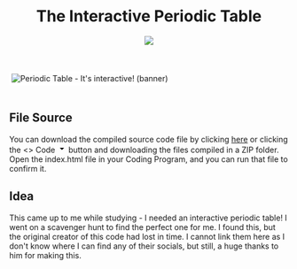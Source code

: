<h1 align="center">The Interactive Periodic Table</h1>
<p align="center">
<img src="https://img.shields.io/badge/Made_in-Codepen.io-green">
</p>
<br>

<br>
<img src="https://cdn.discordapp.com/attachments/1051808395478450247/1137391398119800842/minecraft_title.png" style="border: 4px solid white" alt="Periodic Table - It's interactive! (banner)">
<br>

<br>

## File Source
You can download the compiled source code file by clicking [here](https://bit.ly/periodictablesourcecodefile) or clicking the <> Code <span class="Button-visual Button-trailingAction"><svg aria-hidden="true" height="16" viewBox="0 0 16 16" version="1.1" width="16" data-view-component="true" class="octicon octicon-triangle-down"><path d="m4.427 7.427 3.396 3.396a.25.25 0 0 0 .354 0l3.396-3.396A.25.25 0 0 0 11.396 7H4.604a.25.25 0 0 0-.177.427Z"></path></svg></span> button and downloading the files compiled in a ZIP folder. Open the index.html file in your Coding Program, and you can run that file to confirm it.

## Idea
This came up to me while studying - I needed an interactive periodic table! I went on a scavenger hunt to find the perfect one for me. I found this, but the original creator of this code had lost in time. I cannot link them here as I don't know where I can find any of their socials, but still, a huge thanks to him for making this.
